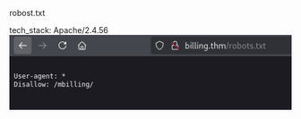 



robost.txt




tech_stack:
Apache/2.4.56
![unnamed_6fad786b846b4fe4b91e77c298bb789c](unnamed_6fad786b846b4fe4b91e77c298bb789c.png)
